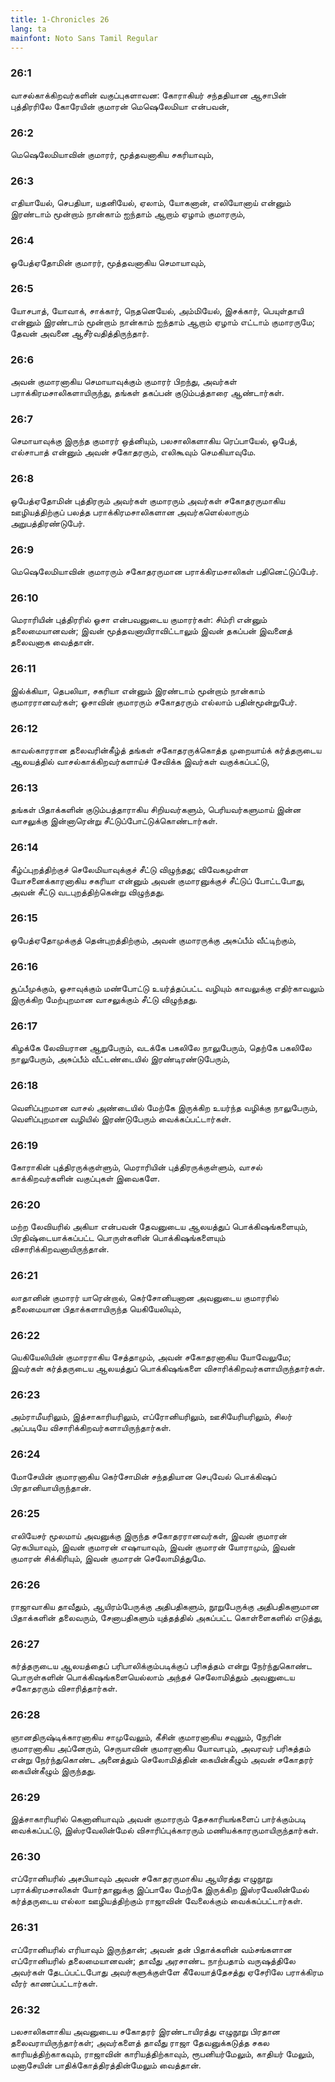```yaml
---
title: 1-Chronicles 26
lang: ta
mainfont: Noto Sans Tamil Regular
---
```


###  26:1

வாசல்காக்கிறவர்களின் வகுப்புகளாவன: கோராகியர் சந்ததியான ஆசாபின் புத்திரரிலே கோரேயின் குமாரன் மெஷெலேமியா என்பவன்,

###  26:2

மெஷெலேமியாவின் குமாரர், மூத்தவனாகிய சகரியாவும்,

###  26:3

எதியாயேல், செபதியா, யதனியேல், ஏலாம், யோகனான், எலியோனாய் என்னும் இரண்டாம் மூன்றாம் நான்காம் ஐந்தாம் ஆறாம் ஏழாம் குமாரரும்,

###  26:4

ஓபேத்ஏதோமின் குமாரர், மூத்தவனாகிய செமாயாவும்,

###  26:5

யோசபாத், யோவாக், சாக்கார், நெதனெயேல், அம்மியேல், இசக்கார், பெயுள்தாயி என்னும் இரண்டாம் மூன்றாம் நான்காம் ஐந்தாம் ஆறாம் ஏழாம் எட்டாம் குமாரருமே; தேவன் அவனை ஆசீர்வதித்திருந்தார்.

###  26:6

அவன் குமாரனாகிய செமாயாவுக்கும் குமாரர் பிறந்து, அவர்கள் பராக்கிரமசாலிகளாயிருந்து, தங்கள் தகப்பன் குடும்பத்தாரை ஆண்டார்கள்.

###  26:7

செமாயாவுக்கு இருந்த குமாரர் ஒத்னியும், பலசாலிகளாகிய ரெப்பாயேல், ஓபேத், எல்சாபாத் என்னும் அவன் சகோதரரும், எலிகூவும் செமகியாவுமே.

###  26:8

ஓபேத்ஏதோமின் புத்திரரும் அவர்கள் குமாரரும் அவர்கள் சகோதரருமாகிய ஊழியத்திற்குப் பலத்த பராக்கிரமசாலிகளான அவர்களெல்லாரும் அறுபத்திரண்டுபேர்.

###  26:9

மெஷெலேமியாவின் குமாரரும் சகோதரருமான பராக்கிரமசாலிகள் பதினெட்டுப்பேர்.

###  26:10

மெராரியின் புத்திரரில் ஓசா என்பவனுடைய குமாரர்கள்: சிம்ரி என்னும் தலைமையானவன்; இவன் மூத்தவனாயிராவிட்டாலும் இவன் தகப்பன் இவனைத் தலைவனாக வைத்தான்.

###  26:11

இல்க்கியா, தெபலியா, சகரியா என்னும் இரண்டாம் மூன்றாம் நான்காம் குமாரரானவர்கள்; ஓசாவின் குமாரரும் சகோதரரும் எல்லாம் பதின்மூன்றுபேர்.

###  26:12

காவல்காரரான தலைவரின்கீழ்த் தங்கள் சகோதரருக்கொத்த முறையாய்க் கர்த்தருடைய ஆலயத்தில் வாசல்காக்கிறவர்களாய்ச் சேவிக்க இவர்கள் வகுக்கப்பட்டு,

###  26:13

தங்கள் பிதாக்களின் குடும்பத்தாராகிய சிறியவர்களும், பெரியவர்களுமாய் இன்ன வாசலுக்கு இன்னாரென்று சீட்டுப்போட்டுக்கொண்டார்கள்.

###  26:14

கீழ்ப்புறத்திற்குச் செலேமியாவுக்குச் சீட்டு விழுந்தது; விவேகமுள்ள யோசனைக்காரனாகிய சகரியா என்னும் அவன் குமாரனுக்குச் சீட்டுப் போட்டபோது, அவன் சீட்டு வடபுறத்திற்கென்று விழுந்தது.

###  26:15

ஓபேத்ஏதோமுக்குத் தென்புறத்திற்கும், அவன் குமாரருக்கு அசுப்பீம் வீட்டிற்கும்,

###  26:16

சூப்பீமுக்கும், ஓசாவுக்கும் மண்போட்டு உயர்த்தப்பட்ட வழியும் காவலுக்கு எதிர்காவலும் இருக்கிற மேற்புறமான வாசலுக்கும் சீட்டு விழுந்தது.

###  26:17

கிழக்கே லேவியரான ஆறுபேரும், வடக்கே பகலிலே நாலுபேரும், தெற்கே பகலிலே நாலுபேரும், அசுப்பீம் வீட்டண்டையில் இரண்டிரண்டுபேரும்,

###  26:18

வெளிப்புறமான வாசல் அண்டையில் மேற்கே இருக்கிற உயர்ந்த வழிக்கு நாலுபேரும், வெளிப்புறமான வழியில் இரண்டுபேரும் வைக்கப்பட்டார்கள்.

###  26:19

கோராகின் புத்திரருக்குள்ளும், மெராரியின் புத்திரருக்குள்ளும், வாசல் காக்கிறவர்களின் வகுப்புகள் இவைகளே.

###  26:20

மற்ற லேவியரில் அகியா என்பவன் தேவனுடைய ஆலயத்துப் பொக்கிஷங்களையும், பிரதிஷ்டையாக்கப்பட்ட பொருள்களின் பொக்கிஷங்களையும் விசாரிக்கிறவனாயிருந்தான்.

###  26:21

லாதானின் குமாரர் யாரென்றால், கெர்சோனியனான அவனுடைய குமாரரில் தலைமையான பிதாக்களாயிருந்த யெகியேலியும்,

###  26:22

யெகியேலியின் குமாரராகிய சேத்தாமும், அவன் சகோதரனாகிய யோவேலுமே; இவர்கள் கர்த்தருடைய ஆலயத்துப் பொக்கிஷங்களை விசாரிக்கிறவர்களாயிருந்தார்கள்.

###  26:23

அம்ராமீயரிலும், இத்சாகாரியரிலும், எப்ரோனியரிலும், ஊசியேரியரிலும், சிலர் அப்படியே விசாரிக்கிறவர்களாயிருந்தார்கள்.

###  26:24

மோசேயின் குமாரனாகிய கெர்சோமின் சந்ததியான செபுவேல் பொக்கிஷப் பிரதானியாயிருந்தான்.

###  26:25

எலியேசர் மூலமாய் அவனுக்கு இருந்த சகோதரரானவர்கள், இவன் குமாரன் ரெகபியாவும், இவன் குமாரன் எஷாயாவும், இவன் குமாரன் யோராமும், இவன் குமாரன் சிக்கிரியும், இவன் குமாரன் செலோமித்துமே.

###  26:26

ராஜாவாகிய தாவீதும், ஆயிரம்பேருக்கு அதிபதிகளும், நூறுபேருக்கு அதிபதிகளுமான பிதாக்களின் தலைவரும், சேனாபதிகளும் யுத்தத்தில் அகப்பட்ட கொள்ளைகளில் எடுத்து,

###  26:27

கர்த்தருடைய ஆலயத்தைப் பரிபாலிக்கும்படிக்குப் பரிசுத்தம் என்று நேர்ந்துகொண்ட பொருள்களின் பொக்கிஷங்களையெல்லாம் அந்தச் செலோமித்தும் அவனுடைய சகோதரரும் விசாரித்தார்கள்.

###  26:28

ஞானதிருஷ்டிக்காரனாகிய சாமுவேலும், கீசின் குமாரனாகிய சவுலும், நேரின் குமாரனாகிய அப்னேரும், செருயாவின் குமாரனாகிய யோவாபும், அவரவர் பரிசுத்தம் என்று நேர்ந்துகொண்ட அனைத்தும் செலோமித்தின் கையின்கீழும் அவன் சகோதரர் கையின்கீழும் இருந்தது.

###  26:29

இத்சாகாரியரில் கெனானியாவும் அவன் குமாரரும் தேசகாரியங்களைப் பார்க்கும்படி வைக்கப்பட்டு, இஸ்ரவேலின்மேல் விசாரிப்புக்காரரும் மணியக்காரருமாயிருந்தார்கள்.

###  26:30

எப்ரோனியரில் அசபியாவும் அவன் சகோதரருமாகிய ஆயிரத்து எழுநூறு பராக்கிரமசாலிகள் யோர்தானுக்கு இப்பாலே மேற்கே இருக்கிற இஸ்ரவேலின்மேல் கர்த்தருடைய எல்லா ஊழியத்திற்கும் ராஜாவின் வேலைக்கும் வைக்கப்பட்டார்கள்.

###  26:31

எப்ரோனியரில் எரியாவும் இருந்தான்; அவன் தன் பிதாக்களின் வம்சங்களான எப்ரோனியரில் தலைமையானவன்; தாவீது அரசாண்ட நாற்பதாம் வருஷத்திலே அவர்கள் தேடப்பட்டபோது அவர்களுக்குள்ளே கீலேயாத்தேசத்து ஏசேரிலே பராக்கிரம வீரர் காணப்பட்டார்கள்.

###  26:32

பலசாலிகளாகிய அவனுடைய சகோதரர் இரண்டாயிரத்து எழுநூறு பிரதான தலைவராயிருந்தார்கள்; அவர்களைத் தாவீது ராஜா தேவனுக்கடுத்த சகல காரியத்திற்காகவும், ராஜாவின் காரியத்திற்காவும், ரூபனியர்மேலும், காதியர் மேலும், மனாசேயின் பாதிக்கோத்திரத்தின்மேலும் வைத்தான்.


